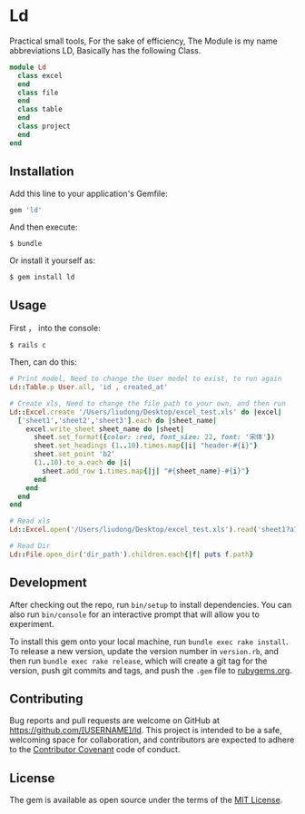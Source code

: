 # Ld

Practical small tools,
For the sake of efficiency,
The Module is my name abbreviations LD,
Basically has the following Class.

```ruby
module Ld
  class excel
  end
  class file
  end
  class table
  end
  class project
  end
end
```

## Installation

Add this line to your application's Gemfile:

```ruby
gem 'ld'
```

And then execute:

    $ bundle

Or install it yourself as:

    $ gem install ld

## Usage

First ， into the console:

    $ rails c

Then, can do this:

```ruby
# Print model, Need to change the User model to exist, to run again
Ld::Table.p User.all, 'id , created_at'

# Create xls, Need to change the file path to your own, and then run
Ld::Excel.create '/Users/liudong/Desktop/excel_test.xls' do |excel|
  ['sheet1','sheet2','sheet3'].each do |sheet_name|
    excel.write_sheet sheet_name do |sheet|
      sheet.set_format({color: :red, font_size: 22, font: '宋体'})
      sheet.set_headings (1..10).times.map{|i| "header-#{i}"}
      sheet.set_point 'b2'
      (1..10).to_a.each do |i|
        sheet.add_row i.times.map{|j| "#{sheet_name}-#{i}"}
      end
    end
  end
end

# Read xls
Ld::Excel.open('/Users/liudong/Desktop/excel_test.xls').read('sheet1?a1:e10')

# Read Dir
Ld::File.open_dir('dir_path').children.each{|f| puts f.path}
```

## Development

After checking out the repo, run `bin/setup` to install dependencies. You can also run `bin/console` for an interactive prompt that will allow you to experiment.

To install this gem onto your local machine, run `bundle exec rake install`. To release a new version, update the version number in `version.rb`, and then run `bundle exec rake release`, which will create a git tag for the version, push git commits and tags, and push the `.gem` file to [rubygems.org](https://rubygems.org).

## Contributing

Bug reports and pull requests are welcome on GitHub at https://github.com/[USERNAME]/ld. This project is intended to be a safe, welcoming space for collaboration, and contributors are expected to adhere to the [Contributor Covenant](http://contributor-covenant.org) code of conduct.


## License

The gem is available as open source under the terms of the [MIT License](http://opensource.org/licenses/MIT).

##